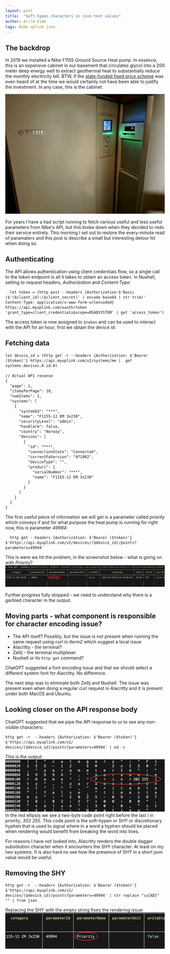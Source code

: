 ```yaml
---
layout: post
title:  "Soft-hypen characters in json text values"
author: Arild Eide
tags: Nibe uplink json
---
```



## The backdrop
In 2019 we installed a Nibe F1155 Ground Source Heat pump. In essence, this is an expensive cabinet in our basement that circulates glycol into a 200 meter deep energy well to extract geothermal heat to substantially reduce the monthly electricity bill. BTW, if the [state-funded fixed price scheme](https://www.regjeringen.no/en/aktuelt/norgespris-skal-sikre-forutsigbare-og-stabile-strompriser-for-folk/id3090849/) was even heard of at the time we would certainly not have been able to justify the investment. In any case, this is the cabinet:


![Heat_pump_photo](/images/f1155.jpg)


For years I have a had script running to fetch various useful and less useful parameters from Nibe's API, but this broke down when they decided to redo their service entirely. This morning I set out to restore the every-minute read of paramaters and this post is describe a small but interesting detour hit when doing so.


## Authenticating
The API allows authentication using client credentials flow, so a single call to the *token* endpoint is all it takes to obtain an access token. In Nushell, setting to request headers, *Authorization* and *Content-Type*:
```
  let token = (http post --headers {Authorization:$'Basic ($'($client_id):($client_secret)' | encode base64 | str trim)' Content-Type: application/x-www-form-urlencoded}  https://api.myuplink.com/oauth/token 'grant_type=client_credentials&scope=READSYSTEM' | get 'access_token')
```

The access token is now assigned to `$token` and can be used to interact with the API for an hour, first we obtain the device id:


## Fetching data
```
let device_id = (http get -r --headers {Authorization: $'Bearer ($token)'} https://api.myuplink.com/v2/systems/me |  get systems.devices.0.id.0)

// Actual API resonse
{
  "page": 1,
  "itemsPerPage": 10,
  "numItems": 1,
  "systems": [
    {
      "systemId": "***",
      "name": "F1155-12 EM 3x230",
      "securityLevel": "admin",
      "hasAlarm": false,
      "country": "Norway",
      "devices": [
        {
          "id": "***",
          "connectionState": "Connected",
          "currentFwVersion": "9719R2",
          "deviceType": "",
          "product": {
            "serialNumber": "***",
            "name": "F1155-12 EM 3x230"
          }
        }
      ]
    }
  ]
}
```

The first useful piece of information we will get is a parameter called *priority* which conveys if and for what purpose the heat pump is running for right now, this is parameter *49994*:

```
  http get --headers {Authorization: $'Bearer ($token)'} $'https://api.myuplink.com/v2/devices/($device_id)/points?parameters=49994'
```

This is were we hit the problem, in the screenshot below - what is going on with *Priority*?
![Screenshot character issue](/images/nibe_priority.png)

Further progress fully stopped - we need to understand why there is a garbled character in the output.

## Moving parts - what component is responsible for character encoding issue?

- The API itself? Possibly, but the issue is not present when running the same request using *curl* in *iterm2* which suggest a local issue
- Alacritty - the terminal?
- Zellij - the terminal multiplexer
- Nushell or its `http get` command?

ChatGPT suggested a font encoding issue and that we should select a different system font for Alacritty. No difference.

The next step was to eliminate both Zellij and Nushell. The issue was present even when doing a regular curl request in Alacritty and it is present under both MacOS and Ubuntu.

## Looking closer on the API response body

ChatGPT suggested that we pipe the API response to `od` to see any non-visible characters:
```
http get -r  --headers {Authorization: $'Bearer ($token)'} $'https://api.myuplink.com/v2/
devices/($device_id)/points?parameters=49994' | od -c
```
This is the output:
![Screenshot od](/images/nibe_response_od.png)
In the red ellipsis we see a two-byte code point right before the last *i* in *priority*, *302 255*. This code point is the soft-hypen or SHY or discretionary hyphen that is used to signal where in a word a hyphen should be placed when rendering would benefit from breaking the word into lines.

For reasons I have not looked into, Alacritty renders the double dagger substitution character when it encounters the SHY character. At least on my two systems. It is also hard no see how the presence of SHY in a short json value would be useful.

## Removing the SHY
```
http get -r  --headers {Authorization: $'Bearer ($token)'} $'https://api.myuplink.com/v2/
devices/($device_id)/points?parameters=49994' | str replace "\u{AD}" "" | from json
```
Replacing the SHY with the empty string fixes the rendering issue:
![Screenshot shy removed](/images/nibe_shy_removed.png)
